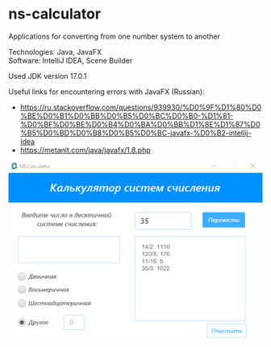 # ns-calculator

Applications for converting from one number system to another

Technologies: Java, JavaFX  
Software: IntelliJ IDEA, Scene Builder

Used JDK version 17.0.1

Useful links for encountering errors with JavaFX (Russian):
- https://ru.stackoverflow.com/questions/939930/%D0%9F%D1%80%D0%BE%D0%B1%D0%BB%D0%B5%D0%BC%D0%B0-%D1%81-%D0%BF%D0%BE%D0%B4%D0%BA%D0%BB%D1%8E%D1%87%D0%B5%D0%BD%D0%B8%D0%B5%D0%BC-javafx-%D0%B2-intellij-idea
- https://metanit.com/java/javafx/1.8.php

![Image alt](https://github.com/Aquinology/ns-calculator/raw/main/how_it_looks.png)
